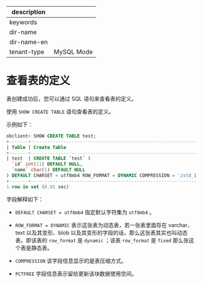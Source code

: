 |description||
|---|---|
|keywords||
|dir-name||
|dir-name-en||
|tenant-type|MySQL Mode|

# 查看表的定义

表创建成功后，您可以通过 SQL 语句来查看表的定义。

使用 `SHOW CREATE TABLE` 语句查看表的定义。

示例如下：

```sql
obclient> SHOW CREATE TABLE test;
+-------+--------------------------------------------------------------------------------------------------------------------------------------------------------------------------------------------------------------------------------------------------------------+
| Table | Create Table                                                                                                                                                                                                                                                 |
+-------+--------------------------------------------------------------------------------------------------------------------------------------------------------------------------------------------------------------------------------------------------------------+
| test  | CREATE TABLE `test` (
  `id` int(11) DEFAULT NULL,
  `name` char(1) DEFAULT NULL
) DEFAULT CHARSET = utf8mb4 ROW_FORMAT = DYNAMIC COMPRESSION = 'zstd_1.3.8' REPLICA_NUM = 1 BLOCK_SIZE = 16384 USE_BLOOM_FILTER = FALSE TABLET_SIZE = 134217728 PCTFREE = 0 |
+-------+--------------------------------------------------------------------------------------------------------------------------------------------------------------------------------------------------------------------------------------------------------------+
1 row in set (0.01 sec)
```

字段解释如下：

* `DEFAULT CHARSET = utf8mb4` 指定默认字符集为 `utf8mb4` 。

* `ROW_FORMAT = DYNAMIC` 表示这张表为动态表，若一张表里面存在 varchar、text 以及其变形、blob 以及其变形的字段的话，那么这张表其实也叫动态表，即该表的 `row_format` 是 `dynamic` ；该表 `row_format` 是 `fixed` 那么张这个表是静态表。

* `COMPRESSION` 该字段信息显示的是表压缩方式。

* `PCTFREE` 字段信息表示留给更新该块数据使用空间。
